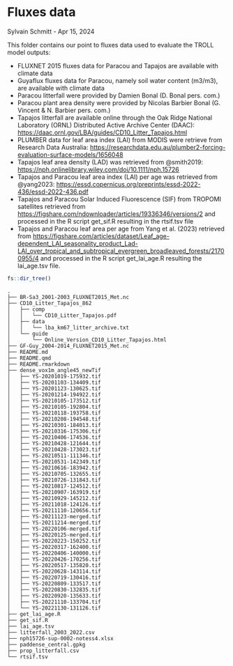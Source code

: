# Fluxes data
Sylvain Schmitt -
Apr 15, 2024

This folder contains our point to fluxes data used to evaluate the TROLL
model outputs:

- FLUXNET 2015 fluxes data for Paracou and Tapajos are available with
  climate data
- Guyaflux fluxes data for Paracou, namely soil water content (m3/m3),
  are available with climate data
- Paracou litterfall were provided by Damien Bonal (D. Bonal pers. com.)
- Paracou plant area density were provided by Nicolas Barbier Bonal (G.
  Vincent & N. Barbier pers. com.)
- Tapajos litterfall are available online through the Oak Ridge National
  Laboratory (ORNL) Distributed Active Archive Center (DAAC):
  <https://daac.ornl.gov/LBA/guides/CD10_Litter_Tapajos.html>
- PLUMBER data for leaf area index (LAI) from MODIS were retrieve from
  Research Data Australia:
  <https://researchdata.edu.au/plumber2-forcing-evaluation-surface-models/1656048>
- Tapajos leaf area density (LAD) was retrieved from @smith2019:
  <https://nph.onlinelibrary.wiley.com/doi/10.1111/nph.15726>
- Tapajos and Paracou leaf area index (LAI) per age was retrieved from
  @yang2023:
  <https://essd.copernicus.org/preprints/essd-2022-436/essd-2022-436.pdf>
- Tapajos and Paracou Solar Induced Fluorescence (SIF) from TROPOMI
  satellites retrieved from
  <https://figshare.com/ndownloader/articles/19336346/versions/2> and
  processed in the R script get_sif.R resulting in the rtsif.tsv file
- Tapajos and Paracou leaf area per age from Yang et al. (2023)
  retrieved from
  <https://figshare.com/articles/dataset/Leaf_age-dependent_LAI_seasonality_product_Lad-LAI_over_tropical_and_subtropical_evergreen_broadleaved_forests/21700955/4>
  and processed in the R script get_lai_age.R resulting the lai_age.tsv
  file.

``` r
fs::dir_tree()
```

    .
    ├── BR-Sa3_2001-2003_FLUXNET2015_Met.nc
    ├── CD10_Litter_Tapajos_862
    │   ├── comp
    │   │   └── CD10_Litter_Tapajos.pdf
    │   ├── data
    │   │   └── lba_km67_litter_archive.txt
    │   └── guide
    │       └── Online_Version_CD10_Litter_Tapajos.html
    ├── GF-Guy_2004-2014_FLUXNET2015_Met.nc
    ├── README.md
    ├── README.qmd
    ├── README.rmarkdown
    ├── dense_vox1m_angle45_newTif
    │   ├── YS-20201019-175932.tif
    │   ├── YS-20201103-134409.tif
    │   ├── YS-20201123-130625.tif
    │   ├── YS-20201214-194922.tif
    │   ├── YS-20210105-173512.tif
    │   ├── YS-20210105-192804.tif
    │   ├── YS-20210118-193758.tif
    │   ├── YS-20210208-194548.tif
    │   ├── YS-20210301-184013.tif
    │   ├── YS-20210316-175306.tif
    │   ├── YS-20210406-174536.tif
    │   ├── YS-20210428-121644.tif
    │   ├── YS-20210428-173023.tif
    │   ├── YS-20210511-111346.tif
    │   ├── YS-20210531-142349.tif
    │   ├── YS-20210616-183942.tif
    │   ├── YS-20210705-132655.tif
    │   ├── YS-20210726-131843.tif
    │   ├── YS-20210817-124512.tif
    │   ├── YS-20210907-163919.tif
    │   ├── YS-20210929-145212.tif
    │   ├── YS-20211018-124126.tif
    │   ├── YS-20211110-120656.tif
    │   ├── YS-20211123-merged.tif
    │   ├── YS-20211214-merged.tif
    │   ├── YS-20220106-merged.tif
    │   ├── YS-20220125-merged.tif
    │   ├── YS-20220223-150252.tif
    │   ├── YS-20220317-162400.tif
    │   ├── YS-20220406-140000.tif
    │   ├── YS-20220426-170256.tif
    │   ├── YS-20220517-135820.tif
    │   ├── YS-20220628-143114.tif
    │   ├── YS-20220719-130416.tif
    │   ├── YS-20220809-133517.tif
    │   ├── YS-20220830-132835.tif
    │   ├── YS-20220920-135633.tif
    │   ├── YS-20221110-133704.tif
    │   └── YS-20221130-131126.tif
    ├── get_lai_age.R
    ├── get_sif.R
    ├── lai_age.tsv
    ├── litterfall_2003_2022.csv
    ├── nph15726-sup-0002-notess4.xlsx
    ├── paddense_central.gpkg
    ├── prop_litterfall.csv
    └── rtsif.tsv
